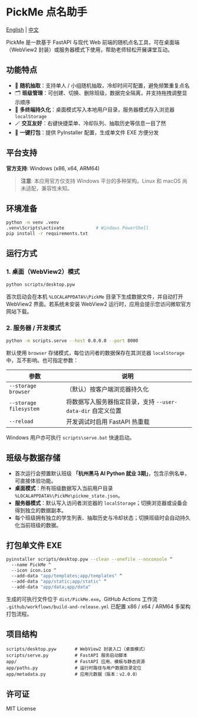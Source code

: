 # PickMe 点名助手

[English](README.md) | [中文](#pickme-点名助手)

PickMe 是一款基于 FastAPI 与现代 Web 前端的随机点名工具，可在桌面端（WebView2 封装）或服务器模式下使用，帮助老师轻松开展课堂互动。

## 功能特点
- 🎯 **随机抽取**：支持单人 / 小组随机抽取，冷却时间可配置，避免频繁重复点名
- 🗂️ **班级管理**：可创建、切换、删除班级，数据完全隔离，并支持拖拽调整显示顺序
- 💾 **多终端持久化**：桌面模式写入本地用户目录，服务器模式存入浏览器 `localStorage`
- 🪄 **交互友好**：右键快捷菜单、冷却队列、抽取历史等信息一目了然
- 🧳 **一键打包**：提供 PyInstaller 配置，生成单文件 EXE 方便分发

## 平台支持

**官方支持**: Windows (x86, x64, ARM64)

> **注意**: 本应用官方仅支持 Windows 平台的多种架构。Linux 和 macOS 尚未适配，兼容性未知。

## 环境准备

```bash
python -m venv .venv
.venv\Scripts\activate            # Windows PowerShell
pip install -r requirements.txt
```

## 运行方式

### 1. 桌面（WebView2）模式
```bash
python scripts/desktop.pyw
```
首次启动会在本机 `%LOCALAPPDATA%\PickMe` 目录下生成数据文件，并自动打开 WebView2 界面。若系统未安装 WebView2 运行时，应用会提示您访问微软官方网站下载。

### 2. 服务器 / 开发模式
```bash
python -m scripts.serve --host 0.0.0.0 --port 8000
```
默认使用 `browser` 存储模式，每位访问者的数据保存在其浏览器 `localStorage` 中，互不影响。也可指定参数：

| 参数 | 说明 |
| ---- | ---- |
| `--storage browser` | （默认）按客户端浏览器持久化 |
| `--storage filesystem` | 将数据写入服务器指定目录，支持 `--user-data-dir` 自定义位置 |
| `--reload` | 开发调试时启用 FastAPI 热重载 |

Windows 用户亦可执行 `scripts\serve.bat` 快速启动。

## 班级与数据存储
- 首次运行会预置默认班级 **「杭州黑马 AI Python 就业 3期」**，包含示例名单，可直接体验功能。
- **桌面模式**：所有班级数据写入当前用户目录 `%LOCALAPPDATA%\PickMe\pickme_state.json`。
- **服务器模式**：默认写入访问者浏览器的 `localStorage`；切换浏览器或设备会得到独立的数据副本。
- 每个班级拥有独立的学生列表、抽取历史与冷却状态；切换班级时会自动持久化当前班级的数据。

## 打包单文件 EXE
```bash
pyinstaller scripts/desktop.pyw --clean --onefile --noconsole ^
  --name PickMe ^
  --icon icon.ico ^
  --add-data "app/templates;app/templates" ^
  --add-data "app/static;app/static" ^
  --add-data "app/data;app/data"
```
生成的可执行文件位于 `dist/PickMe.exe`。GitHub Actions 工作流 `.github/workflows/build-and-release.yml` 已配置 x86 / x64 / ARM64 多架构打包流程。

## 项目结构
```
scripts/desktop.pyw       # WebView2 封装入口（桌面模式）
scripts/serve.py          # FastAPI 服务启动脚本
app/                      # FastAPI 应用、模板与静态资源
app/paths.py              # 运行时路径与用户数据目录定位
app/metadata.py           # 应用元数据（版本：v2.0.0）
```

## 许可证

MIT License
